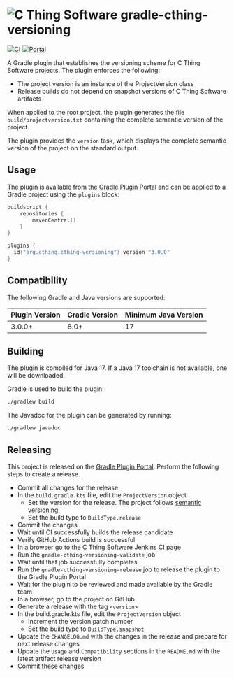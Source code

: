 # ![C Thing Software](https://www.cthing.com/branding/CThingSoftware-57x60.png "C Thing Software") gradle-cthing-versioning

[![CI](https://github.com/cthing/gradle-cthing-versioning/actions/workflows/ci.yml/badge.svg)](https://github.com/cthing/gradle-cthing-versioning/actions/workflows/ci.yml)
[![Portal](https://img.shields.io/gradle-plugin-portal/v/org.cthing.cthing-versioning?label=Plugin%20Portal&logo=gradle)](https://plugins.gradle.org/plugin/org.cthing.cthing-versioning)

A Gradle plugin that establishes the versioning scheme for C Thing Software projects. The plugin
enforces the following:

* The project version is an instance of the ProjectVersion class
* Release builds do not depend on snapshot versions of C Thing Software artifacts

When applied to the root project, the plugin generates the file `build/projectversion.txt`
containing the complete semantic version of the project.

The plugin provides the `version` task, which displays the complete semantic version of the
project on the standard output.

## Usage

The plugin is available from the
[Gradle Plugin Portal](https://plugins.gradle.org/plugin/org.cthing.cthing-versioning) and can be
applied to a Gradle project using the `plugins` block:

```kotlin
buildscript {
    repositories {
        mavenCentral()
    }
}

plugins {
  id("org.cthing.cthing-versioning") version "3.0.0"
}
```

## Compatibility

The following Gradle and Java versions are supported:

| Plugin Version | Gradle Version | Minimum Java Version |
|----------------|----------------|----------------------|
| 3.0.0+         | 8.0+           | 17                   |

## Building

The plugin is compiled for Java 17. If a Java 17 toolchain is not available, one will be downloaded.

Gradle is used to build the plugin:
```bash
./gradlew build
```
The Javadoc for the plugin can be generated by running:
```bash
./gradlew javadoc
```

## Releasing

This project is released on the [Gradle Plugin Portal](https://plugins.gradle.org/plugin/org.cthing.cthing-versioning).
Perform the following steps to create a release.

- Commit all changes for the release
- In the `build.gradle.kts` file, edit the `ProjectVersion` object
    - Set the version for the release. The project follows [semantic versioning](https://semver.org/).
    - Set the build type to `BuildType.release`
- Commit the changes
- Wait until CI successfully builds the release candidate
- Verify GitHub Actions build is successful
- In a browser go to the C Thing Software Jenkins CI page
- Run the `gradle-cthing-versioning-validate` job
- Wait until that job successfully completes
- Run the `gradle-cthing-versioning-release` job to release the plugin to the Gradle Plugin Portal
- Wait for the plugin to be reviewed and made available by the Gradle team
- In a browser, go to the project on GitHub
- Generate a release with the tag `<version>`
- In the build.gradle.kts file, edit the `ProjectVersion` object
    - Increment the version patch number
    - Set the build type to `BuildType.snapshot`
- Update the `CHANGELOG.md` with the changes in the release and prepare for next release changes
- Update the `Usage` and `Compatibility` sections in the `README.md` with the latest artifact release version
- Commit these changes
